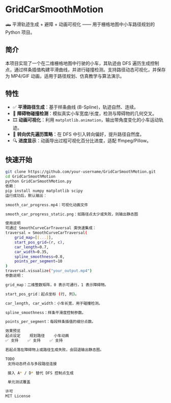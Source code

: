 # GridCarSmoothMotion

🛻 平滑轨迹生成 + 避障 + 动画可视化 —— 用于栅格地图中小车路径规划的 Python 项目。

## 简介

本项目实现了一个在二维栅格地图中行驶的小车，其轨迹由 DFS 遍历生成控制点，通过样条插值构建平滑曲线，并进行碰撞检测。支持路径动态可视化，并保存为 MP4/GIF 动画，适用于路径规划、仿真教学与算法演示。

## 特性

- ✅ **平滑路径生成**：基于样条曲线 (B-Spline)，轨迹自然、连续。
- 🚫 **障碍物碰撞检测**：模拟真实小车宽度/长度，检测与障碍物的几何交叉。
- 🎞️ **动画可视化**：利用 `matplotlib.animation`，输出带角度变化的小车运动轨迹。
- 🧭 **转向优先遍历策略**：在 DFS 中引入转向偏好，提升路径自然度。
- 🔍 **进度显示**：动画导出过程可视化百分比进度，适配 ffmpeg/Pillow。

## 快速开始

```bash
git clone https://github.com/your-username/GridCarSmoothMotion.git
cd GridCarSmoothMotion
python GridCarSmoothMotion.py
依赖：
pip install numpy matplotlib scipy
运行成功后，默认输出：

smooth_car_progress.mp4：可视化动画文件

smooth_car_progress_static.png：如路径点太少或失败，则输出静态图

使用说明
可通过 SmoothCurveCarTraversal 类快速集成：
traversal = SmoothCurveCarTraversal(
    grid_map=[[...]], 
    start_pos_grid=(r, c), 
    car_length=0.7, 
    car_width=0.35,
    spline_smoothness=0.0,
    points_per_segment=10
)
traversal.visualize("your_output.mp4")
参数说明：

grid_map：二维整数矩阵，0 表示可通行，1 表示障碍物。

start_pos_grid：起点坐标 (行, 列)。

car_length, car_width：小车长宽，用于碰撞检测。

spline_smoothness：样条平滑度控制参数。

points_per_segment：每段样条插值的细分点数。

效果预览
起点设定	规划路径	小车动画
✅ 支持	✅ 支持	✅ 支持

若起点落在障碍物上或路径生成失败，会回退输出静态图。

TODO
 支持动态终点与多段路径连接

 接入 A* / D* 替代 DFS 控制点生成

 单元测试覆盖

许可
MIT License
